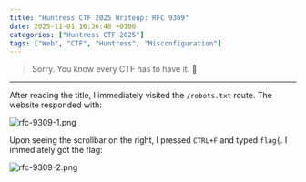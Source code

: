 ```yaml
---
title: "Huntress CTF 2025 Writeup: RFC 9309"
date: 2025-11-01 16:36:48 +0100
categories: ["Huntress CTF 2025"]
tags: ["Web", "CTF", "Huntress", "Misconfiguration"]
---
```


> Sorry. You know every CTF has to have it. 🤷
---

After reading the title, I immediately visited the `/robots.txt` route. The website responded with:

![rfc-9309-1.png](https://raw.githubusercontent.com/AbdulRKB/img/refs/heads/main/Huntress%20CTF%202025/rfc-9309-1.png)

Upon seeing the scrollbar on the right, I pressed `CTRL+F` and typed `flag{`. I immediately got the flag:

![rfc-9309-2.png](https://raw.githubusercontent.com/AbdulRKB/img/refs/heads/main/Huntress%20CTF%202025/rfc-9309-2.png)
